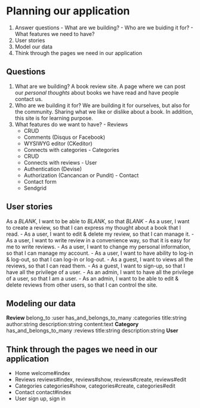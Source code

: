 # Planning our application
  1. Answer questions
    - What are we building?
    - Who are we buiding it for?
    - What features we need to have?
  2. User stories
  3. Model our data
  4. Think through the pages we need in our application

## Questions
  1. What are we building? A book review site. A page where we can post our *personal thoughts* about books we have read and have people contact us.
  2. Who are we building it for? We are building it for ourselves, but also for the community. Sharing what we like or dislike about a book. In addition, this site is for learning purpose.
  3. What features do we want to have?
    - Reviews
      - CRUD
      - Comments (Disqus or Facebook)
      - WYSIWYG editor (CKeditor)
      - Connects with categories
    - Categories
      - CRUD
      - Connects with reviews
    - User
      - Authentication (Devise)
      - Authorization (Cancancan or Pundit)
    - Contact
      - Contact form
      - Sendgrid

## User stories
  As a *BLANK*, I want to be able to *BLANK*, so that *BLANK*
    - As a user, I want to create a review, so that I can express my thought about a book that I read.
    - As a user, I want to edit & delete my review, so that I can manage it.
    - As a user, I want to write review in a convenience way, so that it is easy for me to write reviews.
    - As a user, I want to change my personal information, so that I can manage my account.
    - As a user, I want to have ability to log-in & log-out, so that I can log-in or log-out.
    - As a guest, I want to views all the reviews, so that I can read them.
    - As a guest, I want to sign-up, so that I have all the privilege of a user.
    - As an admin, I want to have all the privilege of a user, so that I am a user.
    - As an admin, I want to be able to edit & delete reviews from other users, so that I can control the site.
    
## Modeling our data
  **Review**
    belong_to :user
    has_and_belongs_to_many :categories
    title:string
    author:string
    description:string
    content:text
  **Category**
    has_and_belongs_to_many :reviews
    title:string
    description:string
  **User**
  
##  Think through the pages we need in our application

  - Home welcome#index
  - Reviews reviews#index, reviews#show, reviews#create, reviews#edit
  - Categories categories#show, categories#create, categories#edit
  - Contact contact#index
  - User sign up, sign in